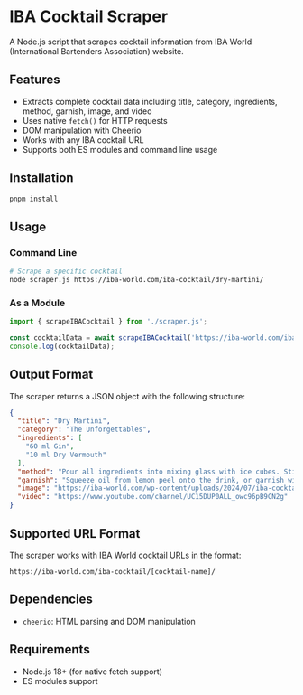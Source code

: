 # IBA Cocktail Scraper

A Node.js script that scrapes cocktail information from IBA World (International Bartenders Association) website.

## Features

- Extracts complete cocktail data including title, category, ingredients, method, garnish, image, and video
- Uses native `fetch()` for HTTP requests
- DOM manipulation with Cheerio
- Works with any IBA cocktail URL
- Supports both ES modules and command line usage

## Installation

```bash
pnpm install
```

## Usage

### Command Line

```bash
# Scrape a specific cocktail
node scraper.js https://iba-world.com/iba-cocktail/dry-martini/
```

### As a Module

```javascript
import { scrapeIBACocktail } from './scraper.js';

const cocktailData = await scrapeIBACocktail('https://iba-world.com/iba-cocktail/dry-martini/');
console.log(cocktailData);
```

## Output Format

The scraper returns a JSON object with the following structure:

```json
{
  "title": "Dry Martini",
  "category": "The Unforgettables",
  "ingredients": [
    "60 ml Gin",
    "10 ml Dry Vermouth"
  ],
  "method": "Pour all ingredients into mixing glass with ice cubes. Stir well. Strain into chilled martini cocktail glass.",
  "garnish": "Squeeze oil from lemon peel onto the drink, or garnish with a green olives if requested.",
  "image": "https://iba-world.com/wp-content/uploads/2024/07/iba-cocktail-the-unforgettables-dry-martini-6694910fb500c.webp",
  "video": "https://www.youtube.com/channel/UC15DUP0ALL_owc96pB9CN2g"
}
```

## Supported URL Format

The scraper works with IBA World cocktail URLs in the format:
```
https://iba-world.com/iba-cocktail/[cocktail-name]/
```

## Dependencies

- `cheerio`: HTML parsing and DOM manipulation

## Requirements

- Node.js 18+ (for native fetch support)
- ES modules support

